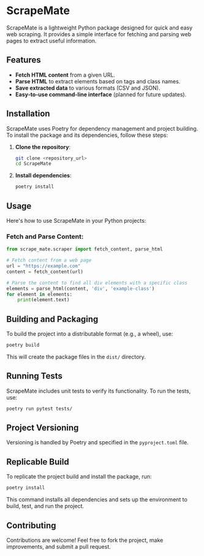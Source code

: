 # ScrapeMate

ScrapeMate is a lightweight Python package designed for quick and easy web scraping. It provides a simple interface for fetching and parsing web pages to extract useful information.

## Features
- **Fetch HTML content** from a given URL.
- **Parse HTML** to extract elements based on tags and class names.
- **Save extracted data** to various formats (CSV and JSON).
- **Easy-to-use command-line interface** (planned for future updates).

## Installation
ScrapeMate uses Poetry for dependency management and project building. To install the package and its dependencies, follow these steps:

1. **Clone the repository**:
   ```bash
   git clone <repository_url>
   cd ScrapeMate
   ```

2. **Install dependencies**:
   ```bash
   poetry install
   ```

## Usage
Here's how to use ScrapeMate in your Python projects:

### Fetch and Parse Content:
```python
from scrape_mate.scraper import fetch_content, parse_html

# Fetch content from a web page
url = "https://example.com"
content = fetch_content(url)

# Parse the content to find all div elements with a specific class
elements = parse_html(content, 'div', 'example-class')
for element in elements:
    print(element.text)
```

## Building and Packaging
To build the project into a distributable format (e.g., a wheel), use:
```bash
poetry build
```
This will create the package files in the `dist/` directory.

## Running Tests
ScrapeMate includes unit tests to verify its functionality. To run the tests, use:
```bash
poetry run pytest tests/
```

## Project Versioning
Versioning is handled by Poetry and specified in the `pyproject.toml` file.

## Replicable Build
To replicate the project build and install the package, run:
```bash
poetry install
```
This command installs all dependencies and sets up the environment to build, test, and run the project.

## Contributing
Contributions are welcome! Feel free to fork the project, make improvements, and submit a pull request.

